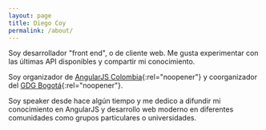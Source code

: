 ```yaml
---
layout: page
title: Diego Coy
permalink: /about/
---
```


Soy desarrollador "front end", o de cliente web. Me gusta experimentar con las últimas API disponibles y compartir mi conocimiento.

Soy organizador de [AngularJS Colombia](http://www.meetup.com/AngularJS-Colombia){:rel="noopener"} y coorganizador del [GDG Bogotá](http://www.meetup.com/gdgbogota/){:rel="noopener"}.

Soy speaker desde hace algún tiempo y me dedico a difundir mi conocimiento en AngularJS y desarrollo web moderno en diferentes comunidades como grupos particulares o universidades.